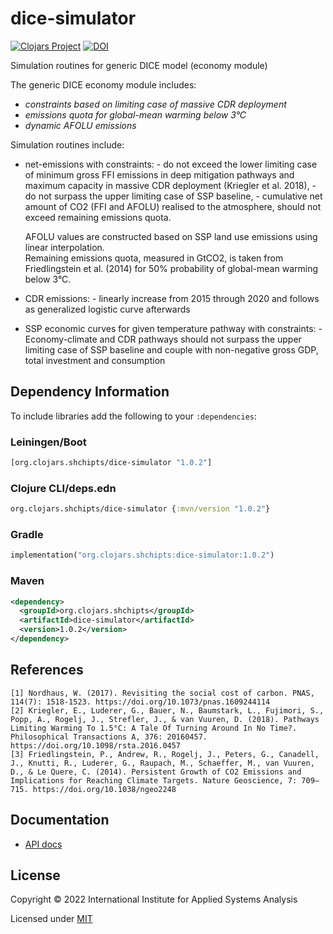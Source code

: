 # dice-simulator

[![Clojars Project](https://img.shields.io/clojars/v/org.clojars.shchipts/dice-simulator.svg)](https://clojars.org/org.clojars.shchipts/dice-simulator)
[![DOI](https://zenodo.org/badge/DOI/10.5281/zenodo.7373905.svg)](https://doi.org/10.5281/zenodo.7373905)

Simulation routines for generic DICE model (economy module)



The generic DICE economy module includes:
  * *constraints based on limiting case of massive CDR deployment*
  * *emissions quota for global-mean warming below 3°C*
  * *dynamic AFOLU emissions*



Simulation routines include:
  * net-emissions with constraints:
    \- do not exceed the lower limiting case of minimum gross FFI emissions in deep mitigation pathways and maximum capacity in massive CDR deployment (Kriegler et al. 2018),
    \- do not surpass the upper limiting case of SSP baseline,
    \- cumulative net amount of CO2 (FFI and AFOLU) realised to the atmosphere, should not exceed remaining emissions quota.  

    AFOLU values are constructed based on SSP land use emissions using linear interpolation.  
    Remaining emissions quota, measured in GtCO2, is taken from Friedlingstein et al. (2014) for 50% probability of global-mean warming below 3°C.

  * CDR emissions:
    \- linearly increase from 2015 through 2020 and follows as generalized logistic curve afterwards

  * SSP economic curves for given temperature pathway with constraints:
    \- Economy-climate and CDR pathways should not surpass the upper limiting case of SSP baseline and couple with non-negative gross GDP, total investment and consumption

## Dependency Information

To include libraries add the following to your `:dependencies`:

### Leiningen/Boot
```clj
[org.clojars.shchipts/dice-simulator "1.0.2"]
```

### Clojure CLI/deps.edn
```clj
org.clojars.shchipts/dice-simulator {:mvn/version "1.0.2"}
```

### Gradle
```clj
implementation("org.clojars.shchipts:dice-simulator:1.0.2")
```

### Maven

```xml
<dependency>
  <groupId>org.clojars.shchipts</groupId>
  <artifactId>dice-simulator</artifactId>
  <version>1.0.2</version>
</dependency>
```

## References

```
[1] Nordhaus, W. (2017). Revisiting the social cost of carbon. PNAS, 114(7): 1518-1523. https://doi.org/10.1073/pnas.1609244114
[2] Kriegler, E., Luderer, G., Bauer, N., Baumstark, L., Fujimori, S., Popp, A., Rogelj, J., Strefler, J., & van Vuuren, D. (2018). Pathways Limiting Warming To 1.5°C: A Tale Of Turning Around In No Time?. Philosophical Transactions A, 376: 20160457. https://doi.org/10.1098/rsta.2016.0457
[3] Friedlingstein, P., Andrew, R., Rogelj, J., Peters, G., Canadell, J., Knutti, R., Luderer, G., Raupach, M., Schaeffer, M., van Vuuren, D., & Le Quere, C. (2014). Persistent Growth of CO2 Emissions and Implications for Reaching Climate Targets. Nature Geoscience, 7: 709–715. https://doi.org/10.1038/ngeo2248
```

## Documentation

* [API docs](https://shchipts.github.io/dice-simulator/)

## License

Copyright © 2022 International Institute for Applied Systems Analysis

Licensed under [MIT](http://opensource.org/licenses/MIT)
